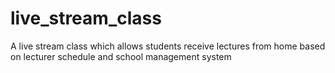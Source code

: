 # live_stream_class
A live stream class which allows students receive lectures from home based on lecturer schedule and school management system
